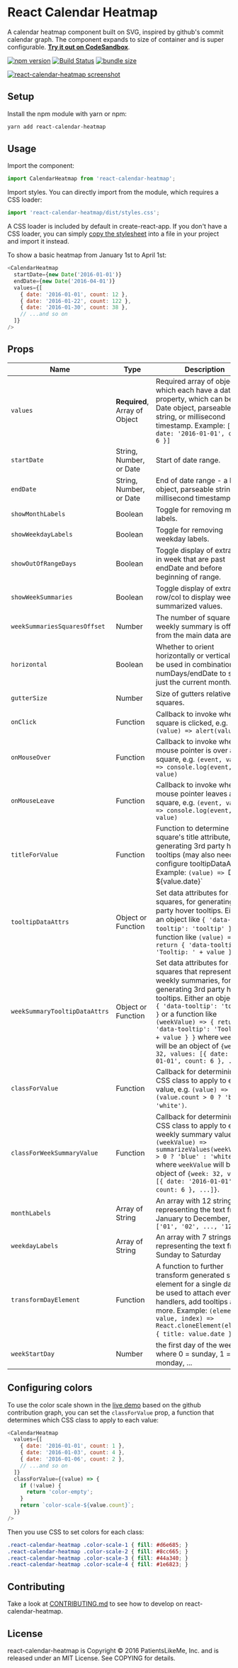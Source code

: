 # React Calendar Heatmap

A calendar heatmap component built on SVG, inspired by github's commit calendar graph. The component expands to size of container and is super configurable. [**Try it out on CodeSandbox**](https://codesandbox.io/s/73mk9wlyx).

[![npm version](https://badge.fury.io/js/react-calendar-heatmap.svg)](https://badge.fury.io/js/react-calendar-heatmap)
[![Build Status](https://travis-ci.org/kevinsqi/react-calendar-heatmap.svg?branch=master)](https://travis-ci.org/kevinsqi/react-calendar-heatmap)
[![bundle size](https://img.shields.io/bundlephobia/min/react-calendar-heatmap.svg)](https://bundlephobia.com/result?p=react-calendar-heatmap)

[![react-calendar-heatmap screenshot](/demo/public/react-calendar-heatmap.png?raw=true)](https://codesandbox.io/s/73mk9wlyx)

## Setup

Install the npm module with yarn or npm:

```bash
yarn add react-calendar-heatmap
```

## Usage

Import the component:

```javascript
import CalendarHeatmap from 'react-calendar-heatmap';
```

Import styles. You can directly import from the module, which requires a CSS loader:

```javascript
import 'react-calendar-heatmap/dist/styles.css';
```

A CSS loader is included by default in create-react-app. If you don't have a CSS loader, you can simply [copy the stylesheet](src/styles.css) into a file in your project and import it instead.

To show a basic heatmap from January 1st to April 1st:

```javascript
<CalendarHeatmap
  startDate={new Date('2016-01-01')}
  endDate={new Date('2016-04-01')}
  values={[
    { date: '2016-01-01', count: 12 },
    { date: '2016-01-22', count: 122 },
    { date: '2016-01-30', count: 38 },
    // ...and so on
  ]}
/>
```

## Props

| Name | Type                          | Description                                                                                                                                                                                                                                                                                                                                                     |
| ---- |-------------------------------|-----------------------------------------------------------------------------------------------------------------------------------------------------------------------------------------------------------------------------------------------------------------------------------------------------------------------------------------------------------------|
| `values` | **Required**, Array of Object | Required array of objects which each have a date property, which can be a Date object, parseable string, or millisecond timestamp. Example: `[{ date: '2016-01-01', count: 6 }]`                                                                                                                                                                                |
| `startDate` | String, Number, or Date       | Start of date range.                                                                                                                                                                                                                                                                                                                                            |
| `endDate` | String, Number, or Date       | End of date range - a Date object, parseable string, or millisecond timestamp.                                                                                                                                                                                                                                                                                  |
| `showMonthLabels` | Boolean                       | Toggle for removing month labels.                                                                                                                                                                                                                                                                                                                               |
| `showWeekdayLabels` | Boolean                       | Toggle for removing weekday labels.                                                                                                                                                                                                                                                                                                                             |
| `showOutOfRangeDays` | Boolean                       | Toggle display of extra days in week that are past endDate and before beginning of range.                                                                                                                                                                                                                                                                       |
| `showWeekSummaries` | Boolean                       | Toggle display of extra row/col to display weekly summarized values.                                                                                                                                                                                                                                                                                            |
| `weekSummariesSquaresOffset` | Number         | The number of squares the weekly summary is offset from the main data area.                                                                                                                                                                                                                                                                                     |
| `horizontal` | Boolean                       | Whether to orient horizontally or vertically. Can be used in combination with numDays/endDate to show just the current month.                                                                                                                                                                                                                                   |
| `gutterSize` | Number                        | Size of gutters relative to squares.                                                                                                                                                                                                                                                                                                                            |
| `onClick` | Function                      | Callback to invoke when a square is clicked, e.g. `(value) => alert(value)`                                                                                                                                                                                                                                                                                     |
| `onMouseOver` | Function                      | Callback to invoke when mouse pointer is over a square, e.g. `(event, value) => console.log(event, value)`                                                                                                                                                                                                                                                      |
| `onMouseLeave` | Function                      | Callback to invoke when mouse pointer leaves a square, e.g. `(event, value) => console.log(event, value)`                                                                                                                                                                                                                                                       |
| `titleForValue` | Function                      | Function to determine each square's title attribute, for generating 3rd party hover tooltips (may also need to configure tooltipDataAttrs). Example: `(value) => `Date is ${value.date}`                                                                                                                                                                        |
| `tooltipDataAttrs` | Object or Function            | Set data attributes for all squares, for generating 3rd party hover tooltips. Either an object like `{ 'data-tooltip': 'tooltip' }` or a function like `(value) => { return { 'data-tooltip': 'Tooltip: ' + value } }`                                                                                                                                          |
| `weekSummaryTooltipDataAttrs` | Object or Function            | Set data attributes for all squares that represent weekly summaries, for generating 3rd party hover tooltips. Either an object like `{ 'data-tooltip': 'tooltip' }` or a function like `(weekValue) => { return { 'data-tooltip': 'Tooltip: ' + value } }` where `weekValue` will be an object of `{week: 32, values: [{ date: '2016-01-01', count: 6 }, ...]}` |
| `classForValue` | Function                      | Callback for determining CSS class to apply to each value, e.g. `(value) => (value.count > 0 ? 'blue' : 'white')`.                                                                                                                                                                                                                                              |
| `classForWeekSummaryValue` | Function                      | Callback for determining CSS class to apply to each weekly summary value, e.g. `(weekValue) => summarizeValues(weekValue) > 0 ? 'blue' : 'white'` where `weekValue` will be an object of `{week: 32, values: [{ date: '2016-01-01', count: 6 }, ...]}`.                                                         |
| `monthLabels` | Array of String               | An array with 12 strings representing the text from January to December, e.g. `['01', '02', ..., '12']`                                                                                                                                                                                                                                                         |
| `weekdayLabels` | Array of String               | An array with 7 strings representing the text from Sunday to Saturday                                                                                                                                                                                                                                                                                           |
| `transformDayElement` | Function                      | A function to further transform generated svg element for a single day. Can be used to attach event handlers, add tooltips and more. Example: `(element, value, index) => React.cloneElement(element, { title: value.date })`.                                                                                                                                  |
| `weekStartDay` | Number                        | the first day of the week where 0 = sunday, 1 = monday, ...                                                                                                                                                                                                                                                                                                     |


## Configuring colors

To use the color scale shown in the [live demo](https://www.kevinqi.com/react-calendar-heatmap/) based on the github contribution graph, you can set the `classForValue` prop, a function that determines which CSS class to apply to each value:

```javascript
<CalendarHeatmap
  values={[
    { date: '2016-01-01', count: 1 },
    { date: '2016-01-03', count: 4 },
    { date: '2016-01-06', count: 2 },
    // ...and so on
  ]}
  classForValue={(value) => {
    if (!value) {
      return 'color-empty';
    }
    return `color-scale-${value.count}`;
  }}
/>
```

Then you use CSS to set colors for each class:

```css
.react-calendar-heatmap .color-scale-1 { fill: #d6e685; }
.react-calendar-heatmap .color-scale-2 { fill: #8cc665; }
.react-calendar-heatmap .color-scale-3 { fill: #44a340; }
.react-calendar-heatmap .color-scale-4 { fill: #1e6823; }
```

## Contributing

Take a look at [CONTRIBUTING.md](/CONTRIBUTING.md) to see how to develop on react-calendar-heatmap.

## License

react-calendar-heatmap is Copyright &copy; 2016 PatientsLikeMe, Inc. and is released under an MIT License.  See COPYING for details.
